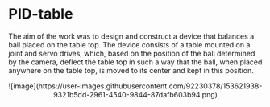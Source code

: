 # PID-table
The aim of the work was to design and construct a device that balances a ball placed on the table top. The device consists of a table mounted on a joint and servo drives, which, based on the position of the ball determined by the camera, deflect the table top in such a way that the ball, when placed anywhere on the table top, is moved to its center and kept in this position.
<p align="center">![image](https://user-images.githubusercontent.com/92230378/153621938-9321b5dd-2961-4540-9844-87dafb603b94.png)</p>
